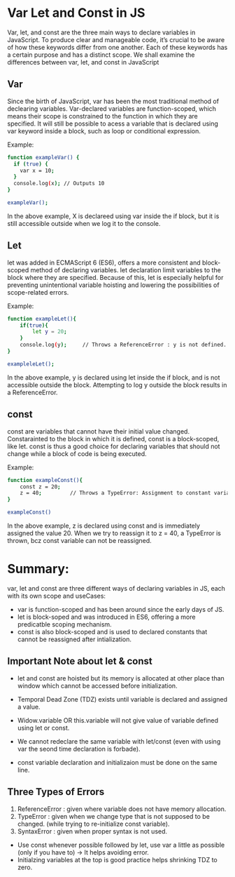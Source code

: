# Var Let and Const in JS

Var, let, and const are the three main ways to declare variables in JavaScript. To produce clear and manageable code, it’s crucial to be aware of how these keywords differ from one another. Each of these keywords has a certain purpose and has a distinct scope. We shall examine the differences between var, let, and const in JavaScript

## Var

Since the birth of JavaScript, var has been the most traditional method of declearing variables. Var-declared variables are function-scoped, which means their scope is constrained to the function in which they are specified.
It will still be possible to acess a variable that is declared using var keyword inside a block, such as loop or conditional expression.

Example:

```bash
function exampleVar() {
  if (true) {
    var x = 10;
  }
  console.log(x); // Outputs 10
}

exampleVar();

```

In the above example, X is declareed using var inside the if block, but it is still accessible outside when we log it to the console.

## Let

let was added in ECMAScript 6 (ES6), offers a more consistent and block-scoped method of declaring variables.
let declaration limit variables to the block where they are specified. Because of this, let is especially helpful for preventing unintentional variable hoisting and lowering the possibilities of scope-related errors.

Example:

```bash
function exampleLet(){
    if(true){
        let y = 20;
    }
    console.log(y);     // Throws a ReferenceError : y is not defined.
}

exampleleLet();
```

In the above example, y is declared using let inside the if block, and is not accessible outside the block. Attempting to log y outside the block results in a ReferenceError.

## const

const are variables that cannot have their initial value changed.
Constarainted to the block in which it is defined, const is a block-scoped, like let.
const is thus a good choice for declaring variables that should not change while a block of code is being executed.

Example:

```bash
function exampleConst(){
    const z = 20;
    z = 40;         // Throws a TypeError: Assignment to constant variable
}

exampleConst()
```

In the above example, z is declared using const and is immediately assigned the value 20. When we try to reassign it to z = 40, a TypeError is thrown, bcz const variable can not be reassigned.

# Summary:

var, let and const are three different ways of declaring variables in JS, each with its own scope and useCases:

- var is function-scoped and has been around since the early days of JS.
- let is block-soped and was introduced in ES6, offering a more predicatble scoping mechanism.
- const is also block-scoped and is used to declared constants that cannot be reassigned after intialization.

## Important Note about let & const

- let and const are hoisted but its memory is allocated at other place than window which cannot be accessed before initialization.

- Temporal Dead Zone (TDZ) exists until variable is declared and assigned a value.

- Widow.variable OR this.variable will not give value of variable defined using let or const.

- We cannot redeclare the same variable with let/const (even with using var the seond time declaration is forbade).

- const variable declaration and initializaion must be done on the same line.

## Three Types of Errors

1. ReferenceError : given where variable does not have memory allocation.
2. TypeError : given when we change type that is not supposed to be changed. (while trying to re-initialize const variable).
3. SyntaxError : given when proper syntax is not used.

- Use const whenever possible followed by let, use var a little as possible (only if you have to) -> It helps avoiding error.
- Initialzing variables at the top is good practice helps shrinking TDZ to zero.
